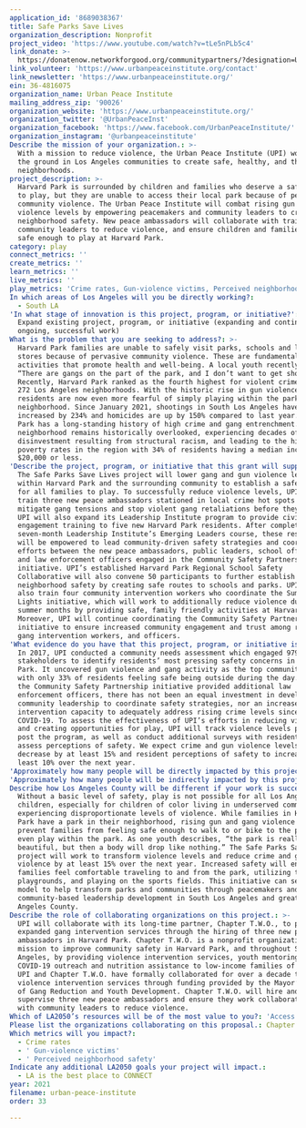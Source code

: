 ```yaml
---
application_id: '8689038367'
title: Safe Parks Save Lives
organization_description: Nonprofit
project_video: 'https://www.youtube.com/watch?v=tLe5nPLb5c4'
link_donate: >-
  https://donatenow.networkforgood.org/communitypartners/?designation=Urban%20Peace%20Institute
link_volunteer: 'https://www.urbanpeaceinstitute.org/contact'
link_newsletter: 'https://www.urbanpeaceinstitute.org/'
ein: 36-4816075
organization_name: Urban Peace Institute
mailing_address_zip: '90026'
organization_website: 'https://www.urbanpeaceinstitute.org/'
organization_twitter: '@UrbanPeaceInst'
organization_facebook: 'https://www.facebook.com/UrbanPeaceInstitute/'
organization_instagram: '@urbanpeaceinstitute'
Describe the mission of your organization.: >-
  With a mission to reduce violence, the Urban Peace Institute (UPI) works on
  the ground in Los Angeles communities to create safe, healthy, and thriving
  neighborhoods.
project_description: >-
  Harvard Park is surrounded by children and families who deserve a safe place
  to play, but they are unable to access their local park because of pervasive
  community violence. The Urban Peace Institute will combat rising gun and gang
  violence levels by empowering peacemakers and community leaders to create
  neighborhood safety. New peace ambassadors will collaborate with trained
  community leaders to reduce violence, and ensure children and families feel
  safe enough to play at Harvard Park.
category: play
connect_metrics: ''
create_metrics: ''
learn_metrics: ''
live_metrics: ''
play_metrics: 'Crime rates, Gun-violence victims, Perceived neighborhood safety'
In which areas of Los Angeles will you be directly working?:
  - South LA
'In what stage of innovation is this project, program, or initiative?': >-
  Expand existing project, program, or initiative (expanding and continuing
  ongoing, successful work)
What is the problem that you are seeking to address?: >-
  Harvard Park families are unable to safely visit parks, schools and local
  stores because of pervasive community violence. These are fundamental
  activities that promote health and well-being. A local youth recently shared,
  “There are gangs on the part of the park, and I don’t want to get shot.”
  Recently, Harvard Park ranked as the fourth highest for violent crime out of
  272 Los Angeles neighborhoods. With the historic rise in gun violence,
  residents are now even more fearful of simply playing within the park and
  neighborhood. Since January 2021, shootings in South Los Angeles have
  increased by 234% and homicides are up by 150% compared to last year. Harvard
  Park has a long-standing history of high crime and gang entrenchment. Yet, the
  neighborhood remains historically overlooked, experiencing decades of public
  disinvestment resulting from structural racism, and leading to the highest
  poverty rates in the region with 34% of residents having a median income of
  $20,000 or less.
'Describe the project, program, or initiative that this grant will support to address the problem identified.': >-
  The Safe Parks Save Lives project will lower gang and gun violence levels
  within Harvard Park and the surrounding community to establish a safe space
  for all families to play. To successfully reduce violence levels, UPI will
  train three new peace ambassadors stationed in local crime hot spots to
  mitigate gang tensions and stop violent gang retaliations before they start.
  UPI will also expand its Leadership Institute program to provide civic
  engagement training to five new Harvard Park residents. After completing our
  seven-month Leadership Institute’s Emerging Leaders course, these residents
  will be empowered to lead community-driven safety strategies and coordinate
  efforts between the new peace ambassadors, public leaders, school officials,
  and law enforcement officers engaged in the Community Safety Partnership
  initiative. UPI’s established Harvard Park Regional School Safety
  Collaborative will also convene 50 participants to further establish
  neighborhood safety by creating safe routes to schools and parks. UPI will
  also train four community intervention workers who coordinate the Summer Night
  Lights initiative, which will work to additionally reduce violence during the
  summer months by providing safe, family friendly activities at Harvard Park.
  Moreover, UPI will continue coordinating the Community Safety Partnership
  initiative to ensure increased community engagement and trust among residents,
  gang intervention workers, and officers.
'What evidence do you have that this project, program, or initiative is or will be successful, and how will you define and measure success?': >-
  In 2017, UPI conducted a community needs assessment which engaged 979
  stakeholders to identify residents’ most pressing safety concerns in Harvard
  Park. It uncovered gun violence and gang activity as the top community issue,
  with only 33% of residents feeling safe being outside during the day. While
  the Community Safety Partnership initiative provided additional law
  enforcement officers, there has not been an equal investment in developing
  community leadership to coordinate safety strategies, nor an increase in gang
  intervention capacity to adequately address rising crime levels since
  COVID-19. To assess the effectiveness of UPI’s efforts in reducing violence
  and creating opportunities for play, UPI will track violence levels pre and
  post the program, as well as conduct additional surveys with residents to
  assess perceptions of safety. We expect crime and gun violence levels to
  decrease by at least 15% and resident perceptions of safety to increase by at
  least 10% over the next year.
'Approximately how many people will be directly impacted by this project, program, or initiative?': '100'
'Approximately how many people will be indirectly impacted by this project, program, or initiative?': '10000'
Describe how Los Angeles County will be different if your work is successful.: >-
  Without a basic level of safety, play is not possible for all Los Angeles
  children, especially for children of color living in underserved communities
  experiencing disproportionate levels of violence. While families in Harvard
  Park have a park in their neighborhood, rising gun and gang violence levels
  prevent families from feeling safe enough to walk to or bike to the park, and
  even play within the park. As one youth describes, “the park is really nice,
  beautiful, but then a body will drop like nothing.” The Safe Parks Save Lives
  project will work to transform violence levels and reduce crime and gun
  violence by at least 15% over the next year. Increased safety will ensure
  families feel comfortable traveling to and from the park, utilizing the
  playgrounds, and playing on the sports fields. This initiative can serve as a
  model to help transform parks and communities through peacemakers and local
  community-based leadership development in South Los Angeles and greater Los
  Angeles County.
Describe the role of collaborating organizations on this project.: >-
  UPI will collaborate with its long-time partner, Chapter T.W.O., to provide
  expanded gang intervention services through the hiring of three new peace
  ambassadors in Harvard Park. Chapter T.W.O. is a nonprofit organization with a
  mission to improve community safety in Harvard Park, and throughout South Los
  Angeles, by providing violence intervention services, youth mentoring,
  COVID-19 outreach and nutrition assistance to low-income families of color.
  UPI and Chapter T.W.O. have formally collaborated for over a decade to provide
  violence intervention services through funding provided by the Mayor’s Office
  of Gang Reduction and Youth Development. Chapter T.W.O. will hire and
  supervise three new peace ambassadors and ensure they work collaboratively
  with community leaders to reduce violence.
Which of LA2050’s resources will be of the most value to you?: 'Access to the LA2050 community,Communications support'
Please list the organizations collaborating on this proposal.: Chapter T.W.O.
Which metrics will you impact?:
  - Crime rates
  - ' Gun-violence victims'
  - ' Perceived neighborhood safety'
Indicate any additional LA2050 goals your project will impact.:
  - LA is the best place to CONNECT
year: 2021
filename: urban-peace-institute
order: 33

---
```

